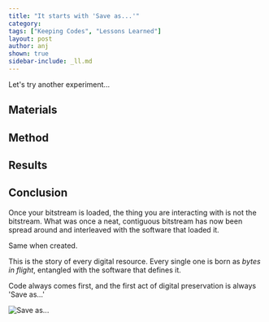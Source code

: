 ```yaml
---
title: "It starts with 'Save as...'"
category:
tags: ["Keeping Codes", "Lessons Learned"]
layout: post
author: anj
shown: true
sidebar-include: _ll.md
---
```


Let's try another experiment...

<!--break-->

## Materials ##


## Method ##



## Results ##




## Conclusion ###

Once your bitstream is loaded, the thing you are interacting with is not the bitstream. What was once a neat, contiguous bitstream has now been spread around and interleaved with the software that loaded it.

Same when created.

This is the story of every digital resource. Every single one is born as *bytes in flight*, entangled with the software that defines it.

Code always comes first, and the first act of digital preservation is always 'Save as...'

![Save as...]({{site.url}}/digipres-lessons-learned/images/save-icon.png)



